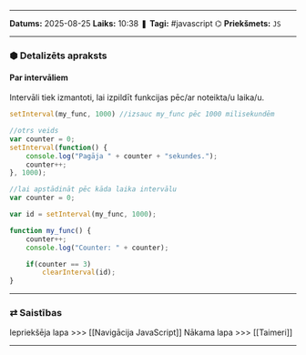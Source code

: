 ___

**Datums:** 2025-08-25
**Laiks:** 10:38
❚ **Tagi:** #javascript 
⌬ **Priekšmets:**  `JS`

---
### ⬢ Detalizēts apraksts
#### Par intervāliem

Intervāli tiek izmantoti, lai izpildīt funkcijas pēc/ar noteikta/u laika/u.

```JavaScript
setInterval(my_func, 1000) //izsauc my_func pēc 1000 milisekundēm

//otrs veids
var counter = 0;
setInterval(function() {
	console.log("Pagāja " + counter + "sekundes.");
	counter++;
}, 1000);

//lai apstādināt pēc kāda laika intervālu
var counter = 0;

var id = setInterval(my_func, 1000);

function my_func() {
	counter++;
	console.log("Counter: " + counter);

	if(counter == 3)
		clearInterval(id);
}
```

---
### ⇄ Saistības

Iepriekšēja lapa >>> [[Navigācija JavaScript]]
Nākama lapa >>> [[Taimeri]]

---